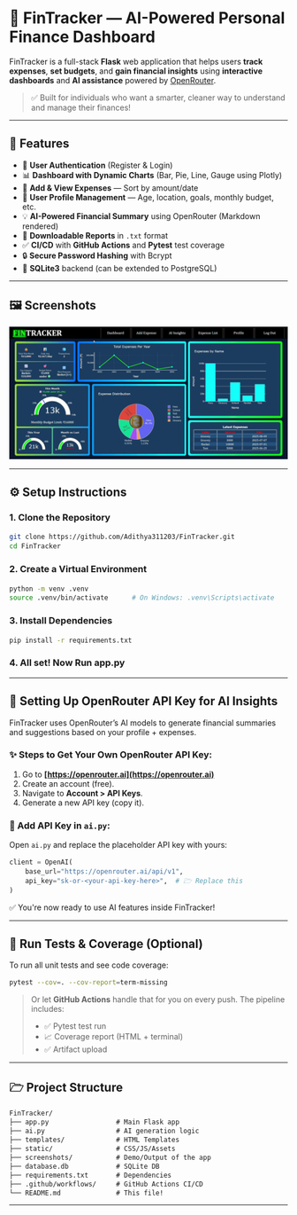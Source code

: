 # 💸 FinTracker — AI-Powered Personal Finance Dashboard

FinTracker is a full-stack **Flask** web application that helps users **track expenses**, **set budgets**, and **gain financial insights** using **interactive dashboards** and **AI assistance** powered by [OpenRouter](https://openrouter.ai).

> ✅ Built for individuals who want a smarter, cleaner way to understand and manage their finances!

---

## 🚀 Features

* 🔐 **User Authentication** (Register & Login)
* 📊 **Dashboard with Dynamic Charts** (Bar, Pie, Line, Gauge using Plotly)
* 📝 **Add & View Expenses** — Sort by amount/date
* 💼 **User Profile Management** — Age, location, goals, monthly budget, etc.
* 💡 **AI-Powered Financial Summary** using OpenRouter (Markdown rendered)
* 📄 **Downloadable Reports** in `.txt` format
* ✅ **CI/CD** with **GitHub Actions** and **Pytest** test coverage
* 🔒 **Secure Password Hashing** with Bcrypt
* 💾 **SQLite3** backend (can be extended to PostgreSQL)

---

## 🖼️ Screenshots


![FinTracker Dashboard](screenshots/dashboard.gif)

---

## ⚙️ Setup Instructions

### 1. Clone the Repository

```bash
git clone https://github.com/Adithya311203/FinTracker.git
cd FinTracker
```

### 2. Create a Virtual Environment

```bash
python -m venv .venv
source .venv/bin/activate      # On Windows: .venv\Scripts\activate
```

### 3. Install Dependencies

```bash
pip install -r requirements.txt
```

### 4. All set! Now Run app.py

---

## 🔑 Setting Up OpenRouter API Key for AI Insights

FinTracker uses OpenRouter’s AI models to generate financial summaries and suggestions based on your profile + expenses.

### ✨ Steps to Get Your Own OpenRouter API Key:

1. Go to **[https://openrouter.ai](https://openrouter.ai)**
2. Create an account (free).
3. Navigate to **Account > API Keys**.
4. Generate a new API key (copy it).

### 🔐 Add API Key in `ai.py`:

Open `ai.py` and replace the placeholder API key with yours:

```python
client = OpenAI(
    base_url="https://openrouter.ai/api/v1",
    api_key="sk-or-<your-api-key-here>",  # 🗁 Replace this
)
```

✅ You're now ready to use AI features inside FinTracker!

---

## 🧪 Run Tests & Coverage (Optional)

To run all unit tests and see code coverage:

```bash
pytest --cov=. --cov-report=term-missing
```

> Or let **GitHub Actions** handle that for you on every push. The pipeline includes:
>
> * ✅ Pytest test run
> * 📈 Coverage report (HTML + terminal)
> * ✅ Artifact upload

---

## 🗁 Project Structure

```
FinTracker/
├── app.py                 # Main Flask app
├── ai.py                  # AI generation logic
├── templates/             # HTML Templates
├── static/                # CSS/JS/Assets
├── screenshots/           # Demo/Output of the app
├── database.db            # SQLite DB
├── requirements.txt       # Dependencies
├── .github/workflows/     # GitHub Actions CI/CD
└── README.md              # This file!
```

---
